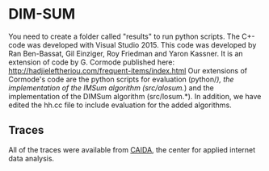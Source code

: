 # DIM-SUM

You need to create a folder called "results" to run python scripts.
The C+- code was developed with Visual Studio 2015.
This code was developed by Ran Ben-Bassat, Gil Einziger, Roy Friedman and Yaron Kassner.
It is an extension of code by G. Cormode published here: http://hadjieleftheriou.com/frequent-items/index.html
Our extensions of Cormode's code are the python scripts for evaluation (python/*),
the implementation of the IMSum algorithm (src/alosum.*) and the implementation of the DIMSum algorithm (src/losum.*).
In addition, we have edited the hh.cc file to include evaluation for the added algorithms.

## Traces

All of the traces were available from [CAIDA](http://www.caida.org/data/), the center for applied internet data analysis.